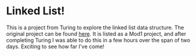 # Linked List!

This is a project from Turing to explore the linked list data structure.  The original project can be found [here](https://backend.turing.io/module1/projects/perilous_journey).  It is listed as a Mod1 project, and after completing Turing I was able to do this in a few hours over the span of two days.  Exciting to see how far I've come!
